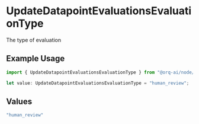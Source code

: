 # UpdateDatapointEvaluationsEvaluationType

The type of evaluation

## Example Usage

```typescript
import { UpdateDatapointEvaluationsEvaluationType } from "@orq-ai/node/models/operations";

let value: UpdateDatapointEvaluationsEvaluationType = "human_review";
```

## Values

```typescript
"human_review"
```